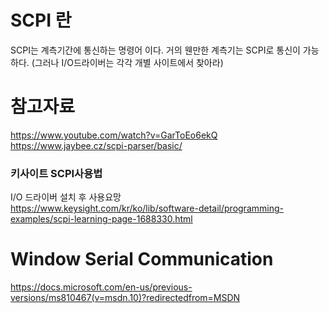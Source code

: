 # SCPI 란
SCPI는 계측기간에 통신하는 명령어 이다.
거의 웬만한 계측기는 SCPI로 통신이 가능하다. (그러나 I/O드라이버는 각각 개별 사이트에서 찾아라)

# 참고자료
https://www.youtube.com/watch?v=GarToEo6ekQ \
https://www.jaybee.cz/scpi-parser/basic/
### 키사이트 SCPI사용법
I/O 드라이버 설치 후 사용요망\
https://www.keysight.com/kr/ko/lib/software-detail/programming-examples/scpi-learning-page-1688330.html



# Window Serial Communication

https://docs.microsoft.com/en-us/previous-versions/ms810467(v=msdn.10)?redirectedfrom=MSDN
